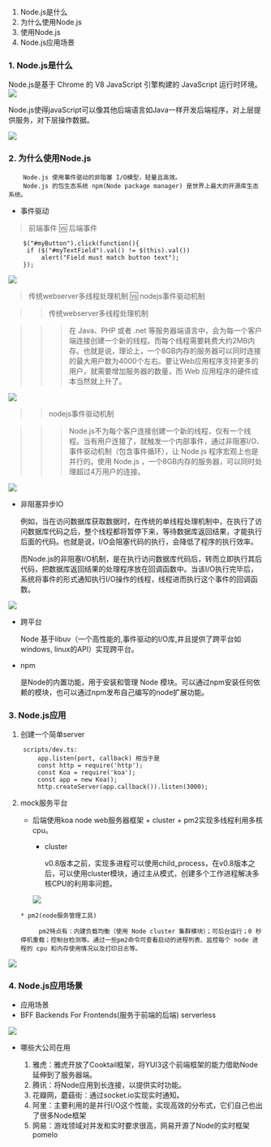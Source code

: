 
1. Node.js是什么
2. 为什么使用Node.js
3. 使用Node.js
4. Node.js应用场景

### 1. Node.js是什么

Node.js是基于 Chrome 的 V8 JavaScript 引擎构建的 JavaScript 运行时环境。
![](WEBvsNODE.png)

Node.js使得javaScript可以像其他后端语言如Java一样开发后端程序，对上层提供服务，对下层操作数据。
	
![](nodejs.png)
	

### 2. 为什么使用Node.js

```
	Node.js 使用事件驱动的非阻塞 I/O模型，轻量且高效。
	Node.js 的包生态系统 npm(Node package manager) 是世界上最大的开源库生态系统。
```

* 事件驱动
	
> 	前端事件 🆚 后端事件
	
```
	$("#myButton").click(function(){
     if ($("#myTextField").val() != $(this).val())
         alert("Field must match button text");
	});
```

![](事件驱动.jpg)


>    传统webserver多线程处理机制 🆚 nodejs事件驱动机制
	
>>传统webserver多线程处理机制

>>> 在 Java、PHP 或者 .net 等服务器端语言中，会为每一个客户端连接创建一个新的线程。而每个线程需要耗费大约2MB内存。也就是说，理论上，一个8GB内存的服务器可以同时连接的最大用户数为4000个左右。要让Web应用程序支持更多的用户，就需要增加服务器的数量，而 Web 应用程序的硬件成本当然就上升了。

![](多线程处理机制.jpg)	

>>nodejs事件驱动机制

>>>Node.js不为每个客户连接创建一个新的线程，仅有一个线程。当有用户连接了，就触发一个内部事件，通过非阻塞I/O、事件驱动机制（包含事件循环），让 Node.js 程序宏观上也是并行的。使用 Node.js ，一个8GB内存的服务器，可以同时处理超过4万用户的连接。

![](事件驱动机制.jpg)


* 非阻塞异步IO

	例如，当在访问数据库获取数据时，在传统的单线程处理机制中，在执行了访问数据库代码之后，整个线程都将暂停下来，等待数据库返回结果，才能执行后面的代码。也就是说，I/O会阻塞代码的执行，会降低了程序的执行效率。
	
	而Node.js的非阻塞I/O机制，是在执行访问数据库代码后，转而立即执行其后代码，把数据库返回结果的处理程序放在回调函数中。当该I/O执行完毕后，系统将事件的形式通知执行I/O操作的线程，线程进而执行这个事件的回调函数。
	
![](io.png)



* 跨平台

	Node 基于libuv（一个高性能的,事件驱动的I/O库,并且提供了跨平台如windows, linux的API）实现跨平台。
	
* npm

	是Node的内置功能，用于安装和管理 Node 模块。可以通过npm安装任何依赖的模块，也可以通过npm发布自己编写的node扩展功能。


### 3. Node.js应用

1. 创建一个简单server

```
	scripts/dev.ts:
		app.listen(port, callback) 相当于是
		const http = require('http');
		const Koa = require('koa');
		const app = new Koa();
		http.createServer(app.callback()).listen(3000);
```

2. mock服务平台

	*	后端使用koa node web服务器框架 + cluster + pm2实现多线程利用多核cpu。

		* cluster

			v0.8版本之前，实现多进程可以使用child_process，在v0.8版本之后，可以使用cluster模块，通过主从模式，创建多个工作进程解决多核CPU的利用率问题。
	
		![](cluster.png)

	   * pm2(node服务管理工具)

			pm2特点有：内建负载均衡（使用 Node cluster 集群模块）；可后台运行；0 秒停机重载；控制台检测等。通过一些pm2命令可查看启动的进程列表、监控每个 node 进程的 cpu 和内存使用情况以及打印日志等。
	

![](pm2.png)


### 4. Node.js应用场景
* 应用场景
* BFF Backends For Frontends(服务于前端的后端) serverless
	
![](nodejs特点&应用场景.png)

* 哪些大公司在用
	
	1. 雅虎：雅虎开放了Cooktail框架，将YUI3这个前端框架的能力借助Node延伸到了服务器端。
	2. 腾讯：将Node应用到长连接，以提供实时功能。
	3. 花瓣网，蘑菇街：通过socket.io实现实时通知。
	4. 阿里：主要利用的是并行I/O这个性能，实现高效的分布式，它们自己也出了很多Node框架
	5. 网易：游戏领域对并发和实时要求很高，网易开源了Node的实时框架pomelo















